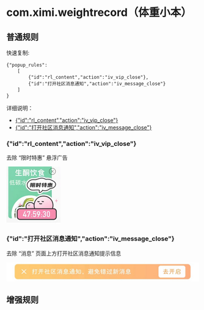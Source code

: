 # com.ximi.weightrecord（体重小本）

## 普通规则

快速复制:
```
{"popup_rules":
    [
        {"id":"rl_content","action":"iv_vip_close"},
        {"id":"打开社区消息通知","action":"iv_message_close"}
    ]
}
```
详细说明：
- [{"id":"rl_content","action":"iv_vip_close"}](#idrl_contentactioniv_vip_close)
- [{"id":"打开社区消息通知","action":"iv_message_close"}](#id打开社区消息通知actioniv_message_close)

### {"id":"rl_content","action":"iv_vip_close"}
去除 “限时特惠” 悬浮广告

![](./assets/限时特惠.jpg)

### {"id":"打开社区消息通知","action":"iv_message_close"}
去除 “消息” 页面上方打开社区消息通知提示信息

![](./assets/打开社区消息通知.jpg)

## 增强规则
